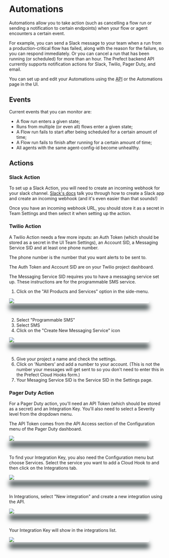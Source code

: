 
# Automations

Automations allow you to take action (such as cancelling a flow run or sending a notification to certain endpoints) when your flow or agent encounters a certain event.  

For example, you can send a Slack message to your team when a run from a production-critical flow has failed, along with the reason for the failure, so you can respond immediately. Or you can cancel a run that has been running (or scheduled) for more than an hour.  The Prefect backend API currently supports notification actions for Slack, Twilio, Pager Duty, and email.

You can set up and edit your Automations using the [API](/orchestration/concepts/api.html) or the Automations page in the UI.

## Events

Current events that you can monitor are:
- A flow run enters a given state; 
- Runs from multiple (or even all) flows enter a given state;
- A Flow run fails to start after being scheduled for a certain amount of time; 
- A Flow run fails to finish after running for a certain amount of time; 
- All agents with the same agent-config-id become unhealthy. 

## Actions

### Slack Action

To set up a Slack Action, you will need to create an incoming webhook for your slack channel.  [Slack's docs](https://api.slack.com/messaging/webhooks) talk you through how to create a Slack app and create an incoming webhook (and it's even easier than that sounds!)

Once you have an incoming webhook URL, you should store it as a secret in Team Settings and then select it when setting up the action. 

### Twilio Action

A Twilio Action needs a few more inputs: an Auth Token (which should be stored as a secret in the UI Team Settings), an Account SID, a Messaging Service SID and at least one phone number.

The phone number is the number that you want alerts to be sent to.

The Auth Token and Account SID are on your Twilio project dashboard.

The Messaging Service SID requires you to have a messaging service set up. These instructions are for the programmable SMS service.

1. Click on the "All Products and Services" option in the side-menu.

<div class="add-shadow">
  <img src="/orchestration/ui/twilio-sidenav.png">
</div>

<p>&nbsp;</p>

2. Select "Programmable SMS"
3. Select SMS
4. Click on the "Create New Messaging Service" icon

<div class="add-shadow">
  <img src="/orchestration/ui/twilio-new.png">
</div>

<p>&nbsp;</p>

5. Give your project a name and check the settings.
6. Click on 'Numbers' and add a number to your account. (This is not the number your messages will get sent to so you don't need to enter this in the Prefect Cloud Hooks form.)
7. Your Mesaging Service SID is the Service SID in the Settings page.

### Pager Duty Action

For a Pager Duty action, you'll need an API Token (which should be stored as a secret) and an Integration Key. You'll also need to select a Severity level from the dropdown menu.

The API Token comes from the API Access section of the Configuration menu of the Pager Duty dashboard.

<div class="add-shadow">
  <img src="/orchestration/ui/pager-duty-menu.png">
</div>

<p>&nbsp;</p>

To find your Integration Key, you also need the Configuration menu but choose Services. Select the service you want to add a Cloud Hook to and then click on the Integrations tab.

<div class="add-shadow">
  <img src="/orchestration/ui/pager-duty-integrations.png">
</div>

<p>&nbsp;</p>

In Integrations, select "New integration" and create a new integration using the API.

<div class="add-shadow">
  <img src="/orchestration/ui/pager-duty-new-integration.png">
</div>

<p>&nbsp;</p>

Your Integration Key will show in the integrations list.

<div class="add-shadow">
  <img src="/orchestration/ui/pager-duty-integration-key.png">
</div>

<p>&nbsp;</p>


<style>
.add-shadow  {
    width: 90%;
    max-height: auto;
    border-radius: 5px;
    vertical-align: bottom;
    z-index: -1;
    outline: 1;
    box-shadow: 0px 20px 15px #3D4849;
}
</style>
